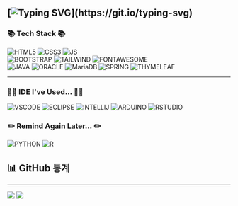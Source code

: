 <!--
> https://eunhee-programming.tistory.com/244<br>
> https://zzsza.github.io/development/2020/07/10/make-github-profile-readme/<br>
> https://hulrud.tistory.com/3<br>
> https://whkakrkr.tistory.com/entry/Github-Readme-%EA%BE%B8%EB%AF%B8%EA%B8%B0-%EC%B4%9D%EC%A0%95%EB%A6%AC-%F0%9F%8E%A8
![BOOTSTRAP](https://img.shields.io/badge/Bootstrap-563D7C?style=for-the-badge&logo=bootstrap&logoColor=white)
![JUPYTER](https://img.shields.io/badge/Made%20with-Jupyter-orange?style=for-the-badge&logo=Jupyter)
![GOOGLECOLAB](https://img.shields.io/badge/Colab-F9AB00?style=for-the-badge&logo=googlecolab&color=525252)
![SUBLIME TEXT](https://img.shields.io/badge/sublime_text-%23575757.svg?&style=for-the-badge&logo=sublime-text&logoColor=important)
-->

<!--
[![Typing SVG](https://readme-typing-svg.demolab.com?font=Ubuntu&weight=500&size=30&duration=3000&pause=1000&width=435&lines=Welcome+to+my+GitHub+%F0%9F%91%8B)](https://git.io/typing-svg)
-->
[![Typing SVG](https://readme-typing-svg.demolab.com?font=Black+Han+Sans&size=30&duration=3000&pause=1000&width=435&lines=%F0%9F%91%8B+%EC%95%88%EB%85%95%ED%95%98%EC%84%B8%EC%9A%94+%EC%A0%80%EB%8A%94+%EC%A0%95%EC%A7%80%EC%9A%A9+%EC%9E%85%EB%8B%88%EB%8B%A4!)](https://git.io/typing-svg)
---

<!--
[![Hits](https://hits.seeyoufarm.com/api/count/incr/badge.svg?url=https%3A%2F%2Fgithub.com%2F98jiyong&count_bg=%2379C83D&title_bg=%23555555&icon=github.svg&icon_color=%23E7E7E7&title=visit&edge_flat=false)](https://hits.seeyoufarm.com)
-->





  
  ### 📚 Tech Stack 📚
    
  ![HTML5](https://img.shields.io/badge/HTML5-E34F26?style=flat&logo=html5&logoColor=white)
  ![CSS3](https://img.shields.io/badge/CSS3-1572B6?style=flat&logo=css3&logoColor=white)
  ![JS](https://img.shields.io/badge/JavaScript-F7DF1E?style=flat&logo=JavaScript&logoColor=white)<br>
  ![BOOTSTRAP](https://img.shields.io/badge/Bootstrap-563D7C?style=flat&logo=bootstrap&logoColor=white)
  ![TAILWIND](https://img.shields.io/badge/Tailwind&nbsp;CSS-06B6D4?style=flat&logo=Tailwindcss&logoColor=white)
  ![FONTAWESOME](https://img.shields.io/badge/Font&nbsp;Awesome-538DD7?style=flat&logo=Fontawesome&logoColor=white)<br>
  ![JAVA](https://img.shields.io/badge/Java-000000?style=flat&logo=openjdk&logoColor=white)
  ![ORACLE](https://img.shields.io/badge/Oracle-F80000?style=flat&logo=Oracle&logoColor=white)
  ![MariaDB](https://img.shields.io/badge/MariaDB-003545?style=flat&logo=MariaDB&logoColor=white)
  ![SPRING](https://img.shields.io/badge/Spring-6DB33F?style=for-flat&logo=spring&logoColor=white)
  ![THYMELEAF](https://img.shields.io/badge/Thymeleaf-005F0F?style=flat&logo=thymeleaf&logoColor=white)
  </div>
  
</div>

---

<div>
  
  
  ### 👩‍💻 IDE I've Used... 👩‍💻
  ![VSCODE](https://img.shields.io/badge/Visual_Studio_Code-0078D4?style=for-the-badge&logo=visual%20studio%20code&logoColor=white)
  ![ECLIPSE](https://img.shields.io/badge/Eclipse-2C2255?style=for-the-badge&logo=eclipse&logoColor=white)
  ![INTELLIJ](https://img.shields.io/badge/IntelliJ_IDEA-000000.svg?style=for-the-badge&logo=intellij-idea&logoColor=white)
  ![ARDUINO](https://img.shields.io/badge/Arduino_IDE-00979D?style=for-the-badge&logo=arduino&logoColor=white)
  ![RSTUDIO](https://img.shields.io/badge/RStudio-75AADB?style=for-the-badge&logo=RStudio&logoColor=white)


  ### ✏️ Remind Again Later... ✏️
  ![PYTHON](https://img.shields.io/badge/Python-14354C?style=for-the-badge&logo=python&logoColor=white)
  ![R](https://img.shields.io/badge/R-276DC3?style=for-the-badge&logo=r&logoColor=white)

  
</div>


<div align=center>
<!--
[![Tech Blog Badge](http://img.shields.io/badge/-Tech%20blog-black?style=flat-square&logo=github&link=https://zzsza.github.io/)](https://zzsza.github.io/) 
[![Linkedin Badge](https://img.shields.io/badge/-LinkedIn-blue?style=flat-square&logo=Linkedin&logoColor=white&link=https://www.linkedin.com/in/seong-yun-byeon-8183a8113/)](https://www.linkedin.com/in/seong-yun-byeon-8183a8113/) 
[![Youtube Badge](https://img.shields.io/badge/Youtube-ff0000?style=flat-square&logo=youtube&link=https://www.youtube.com/c/kyleschool)](https://www.youtube.com/c/kyleschool) 
[![Facebook Badge](https://img.shields.io/badge/-Facebook-1877f2?style=flat-square&logo=facebook&logoColor=white&link=https://www.facebook.com/zzsza)](https://www.facebook.com/zzsza) 
[![Instagram Badge](https://img.shields.io/badge/-Instagram-dd2a7b?style=flat-square&logo=instagram&logoColor=white&link=https://www.instagram.com/data.scientist/)](https://www.instagram.com/data.scientist/) 
[![Gmail Badge](https://img.shields.io/badge/-Gmail-d14836?style=flat-square&logo=Gmail&logoColor=white&link=mailto:snugyun01@gmail.com)](mailto:snugyun01@gmail.com)
-->
</div>

## 📊 GitHub 통계
---
<img src="https://github-readme-stats.vercel.app/api/top-langs/?username=98jiyong">
<img src="https://github-readme-stats.vercel.app/api?username=98jiyong&show_icons=true">

<!--
<a href="https://github.com/devxb/gitanimals">
<img
  src="https://render.gitanimals.org/farms/98jiyong"
  width="600"
  height="300"
/>
</a>
-->

